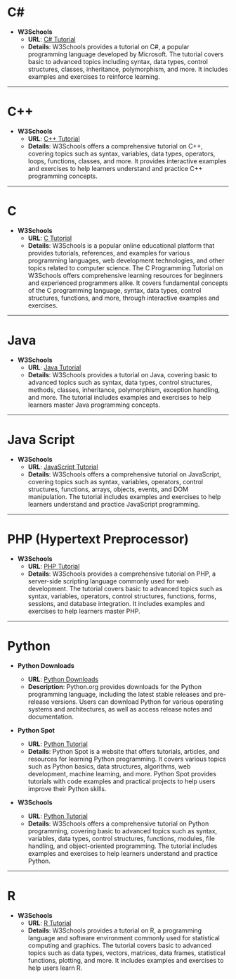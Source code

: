 # C#

- **W3Schools**
  - **URL**: [C# Tutorial](https://www.w3schools.com/cs/index.php)
  - **Details**: W3Schools provides a tutorial on C#, a popular programming language developed by Microsoft. The tutorial covers basic to advanced topics including syntax, data types, control structures, classes, inheritance, polymorphism, and more. It includes examples and exercises to reinforce learning.

---

# C++

- **W3Schools**
  - **URL**: [C++ Tutorial](https://www.w3schools.com/cpp/default.asp)
  - **Details**: W3Schools offers a comprehensive tutorial on C++, covering topics such as syntax, variables, data types, operators, loops, functions, classes, and more. It provides interactive examples and exercises to help learners understand and practice C++ programming concepts.

---

# C

- **W3Schools**
  - **URL**: [C Tutorial](https://www.w3schools.com/c/index.php)
  - **Details**: W3Schools is a popular online educational platform that provides tutorials, references, and examples for various programming languages, web development technologies, and other topics related to computer science. The C Programming Tutorial on W3Schools offers comprehensive learning resources for beginners and experienced programmers alike. It covers fundamental concepts of the C programming language, syntax, data types, control structures, functions, and more, through interactive examples and exercises.

---

# Java

- **W3Schools**
  - **URL**: [Java Tutorial](https://www.w3schools.com/java/default.asp)
  - **Details**: W3Schools provides a tutorial on Java, covering basic to advanced topics such as syntax, data types, control structures, methods, classes, inheritance, polymorphism, exception handling, and more. The tutorial includes examples and exercises to help learners master Java programming concepts.

---

# Java Script

- **W3Schools**
  - **URL**: [JavaScript Tutorial](https://www.w3schools.com/js/default.asp)
  - **Details**: W3Schools offers a comprehensive tutorial on JavaScript, covering topics such as syntax, variables, operators, control structures, functions, arrays, objects, events, and DOM manipulation. The tutorial includes examples and exercises to help learners understand and practice JavaScript programming.

---

# PHP (Hypertext Preprocessor)

- **W3Schools**
  - **URL**: [PHP Tutorial](https://www.w3schools.com/php/default.asp)
  - **Details**: W3Schools provides a comprehensive tutorial on PHP, a server-side scripting language commonly used for web development. The tutorial covers basic to advanced topics such as syntax, variables, operators, control structures, functions, forms, sessions, and database integration. It includes examples and exercises to help learners master PHP.

---

# Python

- **Python Downloads**
  - **URL**: [Python Downloads](https://www.python.org/downloads/)
  - **Description**: Python.org provides downloads for the Python programming language, including the latest stable releases and pre-release versions. Users can download Python for various operating systems and architectures, as well as access release notes and documentation.


- **Python Spot**
  - **URL**: [Python Tutorial](https://pythonspot.com/)
  - **Details**: Python Spot is a website that offers tutorials, articles, and resources for learning Python programming. It covers various topics such as Python basics, data structures, algorithms, web development, machine learning, and more. Python Spot provides tutorials with code examples and practical projects to help users improve their Python skills.


- **W3Schools**
  - **URL**: [Python Tutorial](https://www.w3schools.com/python/)
  - **Details**: W3Schools offers a comprehensive tutorial on Python programming, covering basic to advanced topics such as syntax, variables, data types, control structures, functions, modules, file handling, and object-oriented programming. The tutorial includes examples and exercises to help learners understand and practice Python.

---

# R

- **W3Schools**
  - **URL**: [R Tutorial](https://www.w3schools.com/r/default.asp)
  - **Details**: W3Schools provides a tutorial on R, a programming language and software environment commonly used for statistical computing and graphics. The tutorial covers basic to advanced topics such as data types, vectors, matrices, data frames, statistical functions, plotting, and more. It includes examples and exercises to help users learn R.

